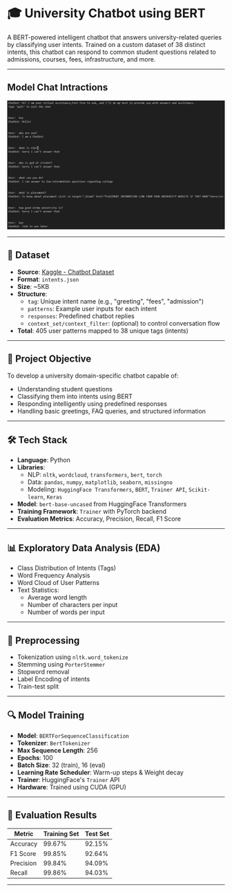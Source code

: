 # 🎓 University Chatbot using BERT

A BERT-powered intelligent chatbot that answers university-related queries by classifying user intents. Trained on a custom dataset of 38 distinct intents, this chatbot can respond to common student questions related to admissions, courses, fees, infrastructure, and more.

---

## Model Chat Intractions

![Model Prediction](screenshots/output.png)

---

## 📂 Dataset

- **Source**: [Kaggle - Chatbot Dataset](https://www.kaggle.com/datasets/niraliivaghani/chatbot-dataset/data?select=intents.json)
- **Format**: `intents.json`
- **Size**: ~5KB
- **Structure**:
  - `tag`: Unique intent name (e.g., "greeting", "fees", "admission")
  - `patterns`: Example user inputs for each intent
  - `responses`: Predefined chatbot replies
  - `context_set/context_filter`: (optional) to control conversation flow
- **Total**: 405 user patterns mapped to 38 unique tags (intents)

---

## 🧠 Project Objective

To develop a university domain-specific chatbot capable of:
- Understanding student questions
- Classifying them into intents using BERT
- Responding intelligently using predefined responses
- Handling basic greetings, FAQ queries, and structured information

---

## 🛠️ Tech Stack

- **Language**: Python
- **Libraries**:
  - NLP: `nltk`, `wordcloud`, `transformers`, `bert`, `torch`
  - Data: `pandas`, `numpy`, `matplotlib`, `seaborn`, `missingno`
  - Modeling: `HuggingFace Transformers`, `BERT`, `Trainer API`, `Scikit-learn`, `Keras`
- **Model**: `bert-base-uncased` from HuggingFace Transformers
- **Training Framework**: `Trainer` with PyTorch backend
- **Evaluation Metrics**: Accuracy, Precision, Recall, F1 Score

---

## 📊 Exploratory Data Analysis (EDA)

- Class Distribution of Intents (Tags)
- Word Frequency Analysis
- Word Cloud of User Patterns
- Text Statistics:
  - Average word length
  - Number of characters per input
  - Number of words per input

---

## 🧹 Preprocessing

- Tokenization using `nltk.word_tokenize`
- Stemming using `PorterStemmer`
- Stopword removal
- Label Encoding of intents
- Train-test split

---

## 🔍 Model Training

- **Model**: `BERTForSequenceClassification`
- **Tokenizer**: `BertTokenizer`
- **Max Sequence Length**: 256
- **Epochs**: 100
- **Batch Size**: 32 (train), 16 (eval)
- **Learning Rate Scheduler**: Warm-up steps & Weight decay
- **Trainer**: HuggingFace's `Trainer` API
- **Hardware**: Trained using CUDA (GPU)

---

## 🧪 Evaluation Results

| Metric      | Training Set | Test Set  |
|-------------|--------------|-----------|
| Accuracy    | 99.67%       | 92.15%    |
| F1 Score    | 99.85%       | 92.64%    |
| Precision   | 99.84%       | 94.09%    |
| Recall      | 99.86%       | 94.03%    |


---
